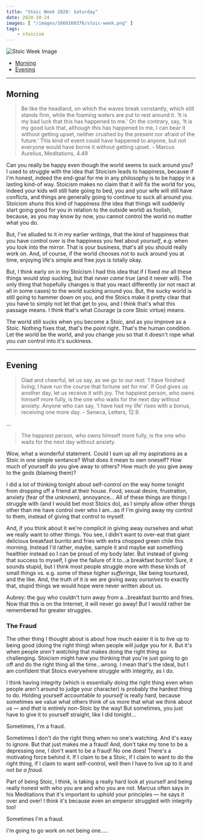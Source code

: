 ```yaml
---
title: "Stoic Week 2020: Saturday"
date: 2020-10-24
images: [ "/images/1669160376/stoic-week.png" ]
tags: 
    - stoicism
---
```


![Stoic Week Image](/assets/images/1669160376/stoic-week.png)

- [Morning](#morning)
- [Evening](#evening)

---

## Morning 

> Be like the headland, on which the waves break constantly, which still stands firm, while the foaming waters are put to rest around it. ‘It is my bad luck that this has happened to me.’ On the contrary, say, ‘It is my good luck that, although this has happened to me, I can bear it without getting upset, neither crushed by the present nor afraid of the future.’ This kind of event could have happened to anyone, but not everyone would have borne it without getting upset. – Marcus Aurelius, Meditations, 4.49

Can you really be happy even though the world seems to suck around you? I used to struggle with the idea that Stoicism leads to happiness, because if I'm honest, indeed the end-goal for me in any philosophy is to be happy in a lasting kind-of way. Stoicism makes no claim that it will fix the world for you, indeed your kids will still hate going to bed, you and your wife will still have conflicts, and things are generally going to continue to suck all around you. Stoicism shuns this kind of happiness (the idea that things will suddenly start going good for you in relation to the outside world) as foolish, because, as you may know by now, you cannot control the world no matter what you do.

But, I've alluded to it in my earlier writings, that the kind of happiness that you have control over is the happiness you feel about _yourself_, e.g. when you look into the mirror. That is your business, that's all you should really work on. And, of course, if the world chooses not to suck around you at time, enjoying life's simple and free joys is totally okay. 

But, I think early on in my Stoicism I had this idea that if I fixed _me_ all these things would stop sucking, but that _never came true_ (and it never will). The only thing that hopefully changes is that you react differently (or not react at all in some cases) to the world sucking around you. But, the sucky world is still going to hammer down on you, and the Stoics make it pretty clear that you have to simply not let that get to you, and I think that's what this passage means. I think that's what Courage (a core Stoic virtue) means.

The world still sucks when you become a Stoic, and as you improve as a Stoic. Nothing fixes that, that's the point right. That's the human condition. Let the world be the world, and you change _you_ so that it doesn't rope what you _can_ control into it's suckiness.

---

## Evening 

>  Glad and cheerful, let us say, as we go to our rest: ‘I have finished living; I have run the course that fortune set for me’. If God gives us another day, let us receive it with joy. The happiest person, who owns himself more fully, is the one who waits for the next day without anxiety. Anyone who can say, ‘I have had my life’ rises with a bonus, receiving one more day. – Seneca, Letters, 12.9.

...

> The happiest person, who owns himself more fully, is the one who waits for the next day without anxiety.

Wow, what a wonderful statement. Could I sum up all my aspirations as a Stoic in one simple sentance? What does it mean to own oneself? How much of yourself do you give away to others? 
How much do you give away to the gods (blaming them)?

I did a lot of thinking tonight about self-control on the way home tonight from dropping off a friend at their house. Food, sexual desire, frustration, anxiety (fear of the unknown), annoyance... All of these things are things I struggle with (and I would bet most Stoics do), as I simply allow other things other than me have control over who I am...as if I'm giving away my control to them, instead of giving that control to myself.

And, if you think about it we're complicit in giving away ourselves and what we really want to other things. You see, I didn't want to over-eat that giant delicious breakfast burrito and fries with extra chopped green chile this morning. Instead I'd rather, maybe, sample it and maybe eat something healthier instead so I can be proud of my body later. But instead of giving that success to myself, I give the failure of it to...a breakfast burrito! Sure, it sounds stupid, but I think most people struggle more with these kinds of small things vs. e.g. some of these _higher sufferings_, like being tourtured, and the like. And, the truth of it is we are giving away _ourselves_ to exactly that, stupid things we would hope were never written about us.

Aubrey: the guy who couldn't turn away from a...breakfast burrito and fries. Now that this is on the Internet, it will never go away! But I would rather be remembered for greater struggles.

### The Fraud

The other thing I thought about is about how much easier it is to live up to being good (doing the right thing) when people will judge you for it. But it's when people _aren't watching_ that makes doing the right thing so challenging. Stoicism might have you thinking that you're just going to go off and do the right thing all the time...wrong. I mean that's the ideal, but I am confident that Stoics everywhere struggle with integrity, as I do.

I think having integrity (which is essentially doing the right thing even when people aren't around to judge your character) is probably the hardest thing to do. Holding yourself accountable _to yourself_ is really hard, because sometimes we value what others think of us more that what we think about us &mdash; and _that_ is entirely non-Stoic by the way! But sometimes, you just have to give it to yourself straight, like I did tonight...

Sometimes, I'm a fraud.

Sometimes I don't do the right thing when no one's watching. And it's easy to ignore. But that just makes me a fraud! And, don't take my tone to be a depressing one, I don't want to be a fraud! No one does! There's a motivating force behind it. If I claim to be a Stoic, if I claim to want to do the right thing, if I claim to want self-control, well then I have to live up to it and _not be a fraud._

Part of being Stoic, I think, is taking a really hard look at yourself and being really honest with who you are and who you are not. Marcus often says in his Meditations that it's important to uphold your principles &mdash; he says it over and over! I think it's because even an emperor struggled with integrity too!

Sometimes I'm a fraud.

I'm going to go work on not being one.....
